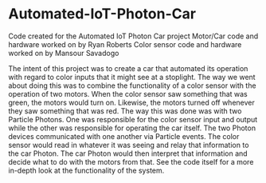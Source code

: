 # Automated-IoT-Photon-Car
Code created for the Automated IoT Photon Car project
Motor/Car code and hardware worked on by Ryan Roberts
Color sensor code and hardware worked on by Mansour Savadogo

The intent of this project was to create a car that automated its operation with regard to color inputs that it might see at a stoplight. The way we went about doing this was to
combine the functionality of a color sensor with the operation of two motors. When the color sensor saw something that was green, the motors would turn on. Likewise, the motors
turned off whenever they saw something that was red. The way this was done was with two Particle Photons. One was responsible for the color sensor input and output while the other
was responsible for operating the car itself. The two Photon devices communicated with one another via Particle events. The color sensor would read in whatever it was seeing and 
relay that information to the car Photon. The car Photon would then interpret that information and decide what to do with the motors from that. See the code itself for a more 
in-depth look at the functionality of the system. 

